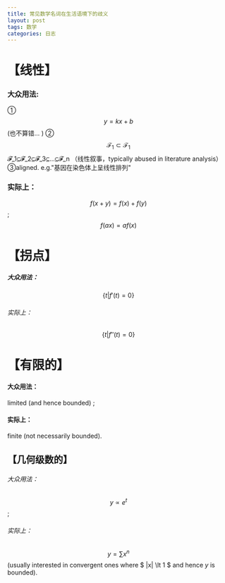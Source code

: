 ```yaml
---
title: 常见数学名词在生活语境下的歧义
layout: post
tags: 数学
categories: 日志
---
```

# 【线性】

### 大众用法:

①$$y=kx+b$$
(也不算错… )
②$$\mathcal{F}_1 \subset \mathcal{F}_1 $$𝓕_1⊆𝓕_2⊆𝓕_3⊆...⊆𝓕_n （线性叙事，typically abused in literature analysis）
③aligned. e.g."基因在染色体上呈线性排列"

### 实际上：

$$f(x+y)=f(x)+f(y)$$; $$f(ax)=af(x)$$

# 【拐点】

##### 大众用法：

$$\{t|f'(t)=0\}$$

###### 实际上：

$$\{t|f''(t)=0\}$$

# 【有限的】

####  大众用法：

limited (and hence bounded) ;

####   实际上：

finite (not necessarily bounded). 

## 【几何级数的】

######   大众用法：

$$y∝e^t$$; 

######  实际上：

$$y=\sum x^n$$ (usually interested in convergent ones where $ |x| \lt 1 $ and hence $y$ is bounded).
